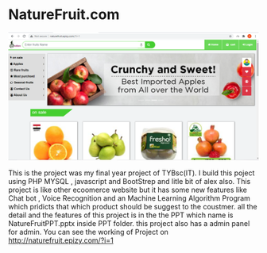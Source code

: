 # NatureFruit.com
![](img/homepage.PNG)

This is the project was my final year project of TYBsc(IT).
I build this poject using PHP MYSQL , javascript and BootStrep and litle bit of alex also.
This project is like other ecoomerce website but it has some new features like Chat bot , Voice Recognition and an Machine Learning Algorithm Program which pridicts that which product should be suggest to the coustmer.
all the detail and the features of this project is in the the PPT which name is NatureFruitPPT.pptx inside PPT folder.
this project also has a admin panel for admin.
You can see the working of Project on http://naturefruit.epizy.com/?i=1

